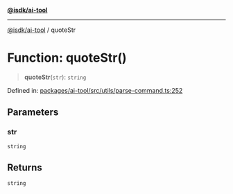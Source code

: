[**@isdk/ai-tool**](../README.md)

***

[@isdk/ai-tool](../globals.md) / quoteStr

# Function: quoteStr()

> **quoteStr**(`str`): `string`

Defined in: [packages/ai-tool/src/utils/parse-command.ts:252](https://github.com/isdk/ai-tool.js/blob/760349925bceb5de6b4188926a13bfb3f0ce4ced/src/utils/parse-command.ts#L252)

## Parameters

### str

`string`

## Returns

`string`
